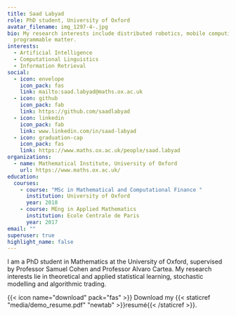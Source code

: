 ```yaml
---
title: Saad Labyad
role: PhD student, University of Oxford
avatar_filename: img_1297-4-.jpg
bio: My research interests include distributed robotics, mobile computing and
  programmable matter.
interests:
  - Artificial Intelligence
  - Computational Linguistics
  - Information Retrieval
social:
  - icon: envelope
    icon_pack: fas
    link: mailto:saad.labyad@maths.ox.ac.uk
  - icon: github
    icon_pack: fab
    link: https://github.com/saadlabyad
  - icon: linkedin
    icon_pack: fab
    link: www.linkedin.com/in/saad-labyad
  - icon: graduation-cap
    icon_pack: fas
    link: https://www.maths.ox.ac.uk/people/saad.labyad
organizations:
  - name: Mathematical Institute, University of Oxford
    url: https://www.maths.ox.ac.uk/
education:
  courses:
    - course: "MSc in Mathematical and Computational Finance "
      institution: University of Oxford
      year: 2018
    - course: MEng in Applied Mathematics
      institution: Ecole Centrale de Paris
      year: 2017
email: ""
superuser: true
highlight_name: false
---
```

I am a PhD student in Mathematics at the University of Oxford, supervised by Professor Samuel Cohen and Professor Alvaro Cartea. My research interests lie in theoretical and applied statistical learning, stochastic modelling and algorithmic trading.

{{< icon name="download" pack="fas" >}} Download my {{< staticref "media/demo_resume.pdf" "newtab" >}}resumé{{< /staticref >}}.